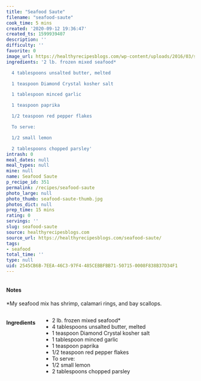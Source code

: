 ```yaml
---
title: "Seafood Saute"
filename: "seafood-saute"
cook_time: 5 mins
created: '2020-09-12 19:36:47'
created_ts: 1599939407
description: ''
difficulty: ''
favorite: 0
image_url: https://healthyrecipesblogs.com/wp-content/uploads/2016/03/seafood-saute1-300x200.jpg
ingredients: '2 lb. frozen mixed seafood*

  4 tablespoons unsalted butter, melted

  1 teaspoon Diamond Crystal kosher salt

  1 tablespoon minced garlic

  1 teaspoon paprika

  1/2 teaspoon red pepper flakes

  To serve:

  1/2 small lemon

  2 tablespoons chopped parsley'
intrash: 0
meal_dates: null
meal_types: null
mine: null
name: Seafood Saute
p_recipe_id: 351
permalink: /recipes/seafood-saute
photo_large: null
photo_thumb: seafood-saute-thumb.jpg
photos_dict: null
prep_time: 15 mins
rating: 0
servings: ''
slug: seafood-saute
source: healthyrecipesblogs.com
source_url: https://healthyrecipesblogs.com/seafood-saute/
tags:
- seafood
total_time: ''
type: null
uid: 2545CB6B-7EEA-46C3-97F4-485CEBBFBB71-50715-0008F838B37D34F1
---
```

<div class="large-8 medium-7 columns" id="writeup">		<div id="notes"><h4>Notes</h4>
<div class="box box-notes"><p>*My seafood mix has shrimp, calamari rings, and bay scallops.</p>
</div></div>	</div><!-- #writeup -->
</div><!-- #row-one -->
<div class="row" id="row-two">	<div class="medium-4 small-5 columns" id="ingredients"><h4>Ingredients</h4><div class="box box-ingredients content"><ul>
<li>2 lb. frozen mixed seafood*</li>
<li>4 tablespoons unsalted butter, melted</li>
<li>1 teaspoon Diamond Crystal kosher salt</li>
<li>1 tablespoon minced garlic</li>
<li>1 teaspoon paprika</li>
<li>1/2 teaspoon red pepper flakes</li>
<li>To serve:</li>
<li>1/2 small lemon</li>
<li>2 tablespoons chopped parsley</li>
</ul>
</div>	</div>	<div class="medium-6 small-7 columns" id="directions">	</div>
